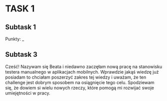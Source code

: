 # TASK 1
## Subtask 1
Punkty: _
## Subtask 3
Cześć! Nazywam się Beata i niedawno zaczęłam nową pracę na stanowisku testera manualnego w aplikacjach mobilnych. Wprawdzie jakąś wiedzę już posiadam to chciałam poszerzyć zakres tej wiedzy i uważam, że ten challenge jest dobrym sposobem na osiągnięcie tego celu. Spodziewam się, że dowiem si wielu nowych rzeczy, które pomogą mi rozwijać swoje umiejętności w pracy.
